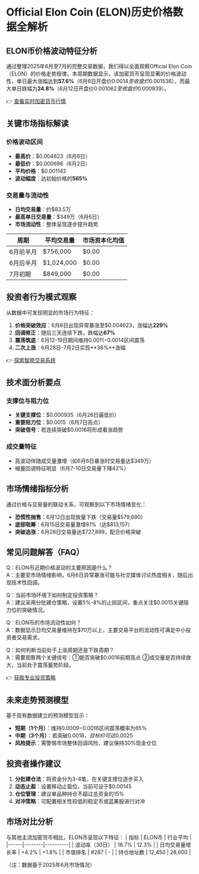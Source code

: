 # Official Elon Coin (ELON)历史价格数据全解析

## ELON币价格波动特征分析
通过整理2025年6月至7月的完整交易数据，我们得以全面观察Official Elon Coin（ELON）的价格走势规律。本周期数据显示，该加密货币呈现显著的价格波动性，单日最大涨幅达到**57.6%**（6月6日开盘价$0.0014至收盘价$0.001536），而最大单日跌幅为**24.8%**（6月12日开盘价$0.001062至收盘价$0.000939）。

👉 [查看实时加密货币行情](https://bit.ly/okx_welcome)

## 关键市场指标解读
### 价格波动区间
- **最高价**：$0.004623（6月6日）
- **最低价**：$0.000696（6月2日）
- **平均价格**：$0.001142
- **波动幅度**：达初始价格的**565%**

### 交易量与流动性
- **日均交易量**：约$83.5万
- **最高单日交易量**：$349万（6月6日）
- **市场流动性**：整体呈现逐步提升趋势

| 周期 | 平均交易量 | 市场资本化均值 |
|------|------------|----------------|
| 6月前半月 | $756,000 | $0.00 |
| 6月后半月 | $1,024,000 | $0.00 |
| 7月初期 | $849,000 | $0.00 |

## 投资者行为模式观察
从数据中可发现明显的市场行为特征：
1. **价格突破效应**：6月6日出现异常暴涨至$0.004623，涨幅达**229%**
2. **回调修正**：随后三天连续下跌，跌幅达**67%**
3. **震荡筑底**：6月12-19日期间维持$0.0011-$0.0014区间震荡
4. **二次上涨**：6月28日-7月2日实现**36%**涨幅

👉 [探索智能交易系统](https://bit.ly/okx_welcome)

## 技术面分析要点
### 支撑位与阻力位
- **关键支撑位**：$0.000935（6月26日最低价）
- **重要阻力位**：$0.0015（6月7日高点）
- **突破信号**：若连续突破$0.0016将形成看涨趋势

### 成交量特征
- 高波动伴随成交量激增（如6月6日暴涨时交易量达$349万）
- 缩量回调特征明显（6月7-10日交易量下降42%）

## 市场情绪指标分析
通过价格与交易量的联动关系，可观察到以下市场情绪变化：
- **恐慌性抛售**：6月12日出现放量下跌（交易量$579,690）
- **底部吸筹**：6月15日交易量激增81%（达$813,157）
- **突破追涨**：6月28日交易量达$727,899，配合价格突破

## 常见问题解答（FAQ）

Q：ELON币近期价格波动的主要原因是什么？  
A：主要受市场情绪影响，6月6日异常暴涨可能与社交媒体讨论热度相关，随后出现技术性回调。

Q：当前市场环境下如何制定投资策略？  
A：建议采用分批建仓策略，设置5%-8%的止损区间，重点关注$0.0015关键阻力位的突破情况。

Q：ELON币的市场流动性如何？  
A：数据显示日均交易量维持在$70万以上，主要交易平台的流动性可满足中小投资者交易需求。

Q：如何判断当前处于上涨周期还是下跌周期？  
A：需要观察两个关键信号：①能否突破$0.0016前期高点 ②成交量是否持续放大，当前处于震荡蓄势阶段。

👉 [获取专业投资策略](https://bit.ly/okx_welcome)

## 未来走势预测模型
基于现有数据建立的预测模型显示：
- **短期（1个月）**：维持$0.0009-$0.0016区间震荡概率为65%
- **中期（3个月）**：若突破$0.0018，目标价可达$0.0025
- **风险提示**：需警惕市场整体回调风险，建议保持30%现金仓位

## 投资者操作建议
1. **分批建仓法**：将资金分为3-4笔，在关键支撑位逐步买入
2. **动态止盈**：设置移动止盈位，当前可设于$0.00145
3. **仓位管理**：建议单品种持仓不超过总资金的15%
4. **对冲策略**：可配置相关性较低的稳定币或蓝筹股进行对冲

## 市场对比分析
与其他主流加密货币相比，ELON币呈现以下特征：
| 指标 | ELON币 | 行业平均 |
|------|--------|----------|
| 波动率（30日） | 18.7% | 12.3% |
| 日均交易量增长率 | +4.2% | +1.8% |
| 市值排名 | #287 | - |
| 持仓地址数 | 12,450 | 28,600 |

（注：数据基于2025年6月市场情况）